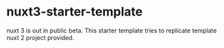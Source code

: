 # nuxt3-starter-template
nuxt 3 is out in public beta. This starter template tries to replicate template nuxt 2 project provided.
